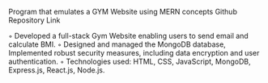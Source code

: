 Program that emulates a GYM Website using MERN concepts Github Repository Link

◦ Developed a full-stack Gym Website enabling users to send email and calculate BMI.
◦ Designed and managed the MongoDB database, Implemented robust security measures, including data
  encryption and user authentication.
◦ Technologies used: HTML, CSS, JavaScript, MongoDB, Express.js, React.js, Node.js.
